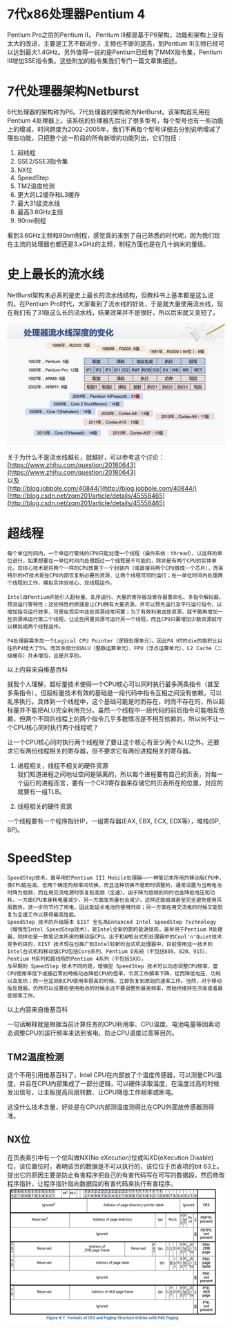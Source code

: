 # 7代x86处理器Pentium 4

Pentium Pro之后的Pentium II， Pentium III都是基于P6架构，功能和架构上没有太大的改进，主要是工艺不断进步，主频也不断的提高，到Pentium III主频已经可以达到最大1.4GHz。另外值得一说的是Pentium已经有了MMX指令集，Pentium III增加SSE指令集。这些附加的指令集我们专门一篇文章集细述。

# 7代处理器架构Netburst

6代处理器的架构称为P6。7代处理器的架构称为NetBurst。该架构首先用在Pentium 4处理器上。该系统的处理器先后出了很多型号，每个型号也有一些功能上的增减，时间跨度为2002-2005年，我们不再每个型号详细去分别说明增减了哪些功能，只把整个这一阶段的所有新增的功能列出，它们包括：

1. 超线程
2. SSE2/SSE3指令集
3. NX位
4. SpeedStep
5. TM2温度检测
6. 更大的L2缓存和L3缓存
7. 最大31级流水线
8. 最高3.6GHz主频
9. 90nm制程

看到3.6GHz主频和90nm制程，感觉真的来到了自己熟悉的时代呢，因为我们现在主流的处理器也都还是3.xGHz的主频，制程方面也是在几十纳米的量级。

# 史上最长的流水线

NetBurst架构未必真的是史上最长的流水线结构，但教科书上基本都是这么说的。在Pentium Pro时代，大家看到了流水线的好处，于是就大量使用流水线，现在我们有了31级这么长的流水线，结果效果并不是很好，所以后来就又变短了。

![](/assets/20150507111142726.png)

关于为什么不是流水线越长，就越好，可以参考这个讨论：  
[https://www.zhihu.com/question/20180643](https://www.zhihu.com/question/20180643)  
以及  
[http://blog.jobbole.com/40844/](http://blog.jobbole.com/40844/)  
[http://blog.csdn.net/zqm201/article/details/45558465](http://blog.csdn.net/zqm201/article/details/45558465)

# 超线程

```
每个单位时间内，一个单运行管线的CPU只能处理一个线程（操作系统：thread），以这样的单位进行，如果想要在一单位时间内处理超过一个线程是不可能的，除非是有两个CPU的实体单元。双核心技术是将两个一样的CPU放置于一个封装内（或直接将两个CPU做成一个芯片），而英特尔的HT技术是在CPU内部仅复制必要的资源、让两个线程可同时运行；在一单位时间内处理两个线程的工作，模拟实体双核心、双线程运作。

Intel自Pentium开始引入超标量、乱序运行、大量的寄存器及寄存器重命名、多指令解码器、预测运行等特性；这些特性的原理是让CPU拥有大量资源，并可以预先运行及平行运行指令，以增加指令运行效率，可是在现实中这些资源经常闲置；为了有效利用这些资源，就干脆再增加一些资源来运行第二个线程，让这些闲置资源可运行另一个线程，而且CPU只要增加少数资源就可以模拟成两个线程运作。

P4处理器需多加一个Logical CPU Pointer（逻辑处理单元）。因此P4 HT的die的面积比以往的P4增大了5%。而其余部分如ALU（整数运算单元）、FPU（浮点运算单元）、L2 Cache（二级缓存）并未增加，且是共享的。
```

以上内容来自维基百科

就我个人理解，超标量技术使得一个CPU核心可以同时执行最多两条指令（甚至多条指令），但超标量技术有效的基础是一段代码中指令互相之间没有依赖，可以乱序执行。具体到一个线程中，这个基础可能是时而存在，时而不存在的，所以超标量并不能把ALU完全利用充分。虽然一个线程中一段代码的前后指令可能相互依赖，但两个不同的线程上的两个指令几乎多数情况是不相互依赖的，所以何不让一个CPU核心同时执行两个线程呢？

让一个CPU核心同时执行两个线程除了要让这个核心有至少两个ALU之外，还要求它有两份线程相关的寄存器，但不要求它有两份进程相关的寄存器。

1. 进程相关，线程不相关的硬件资源  
   我们知道进程之间地址空间是隔离的，所以每个进程要有自己的页表，对每一个运行的进程而言，要有一个CR3寄存器来存储它的页表所在的位置，对应的就要有一组TLB。

2. 线程相关的硬件资源

一个线程要有一个程序指针IP，一组寄存器\(EAX, EBX, ECX, EDX等），堆栈\(SP, BP\)。

# SpeedStep

```
SpeedStep技术，最早用於Pentium III Mobile处理器——一种笔记本所用的移动版CPU中，使CPU能在高、低两个确定的频率间切换，而且这种切换不是即时调整的，通常设置为当用电池时降为低频，而在用交流电源时恢复到高频（全速）。由于降为低频的同时也会降低电压和功耗，一方面CPU本身耗电量减少，另一方面发热量也会减少，这样还能缩减甚至完全避免使用风扇散热，进一步的节约了用电，因此能延长电池的使用时间；另一方面在用交流电的时候又能恢复为全速工作以获得最高性能。
SpeedStep 技术的升级版本 EIST 全名為Enhanced Intel SpeedStep Technology（增强型Intel SpeedStep技术），是Intel全新的節約能源技術，最早用于Pentium M处理器，同样也是一款笔记本所用的移动版CPU。出于和AMD台式机处理器中的Cool'n'Quiet技术竞争的目的，EIST 技术现在也推广到Intel较新的台式机处理器中，目前使用这一技术的Intel台式机和移动版CPU包括Core系列、Pentium D系統（不包括805、820、915）、Pentium M系列和超线程的Pentium 4系列（不包括5XX）。
与早期的 SpeedStep 技术不同的是，增强型 SpeedStep 技术可以动态调整CPU频率，當CPU使用率低下或接近零的時候动态降低CPU的倍率，令其工作頻率下降，從而降低电压、功耗以及发热；而一旦监测到CPU使用率很高的时候，立即恢复到原始的速率工作。当然，对于移动版处理器，仍然可以设置在使用电池的时候永远不要调整到最高频率，而始终维持在次高或者最低频率工作。
```

以上内容来自维基百科

一句话解释就是根据当前计算任务的CPU利用率、CPU温度、电池电量等因素动态调整CPU的运行频率来达到省电、防止CPU温度过高等目的。

## TM2温度检测

这个不用引用维基百科了，Intel CPU在内部放了个温度传感器，可以测量CPU温度，并且在CPU内部集成了一部分逻辑，可以硬件读取温度，在温度过高的时候发出信号，让主板提高风扇转数、让CPU降低工作频率或断电。

这没什么技术含量，好处是在CPU内部测温度测得比在CPU外面放传感器测得准。

## NX位

在页表索引中有一个位叫做NX\(No eXecution\)位或叫XD\(eXecution Disable\)位，该位置位时，表明该页的数据是不可以执行的，该位位于页表项的bit 63上。提出它的原因主要是防止有害程序把自己的有害代码写在可写的数据段，然后修改程序指针，让程序指针指向数据段的有害代码来执行有害程序。![](/assets/26296_v5vuwb3fm0ildvw.png)


